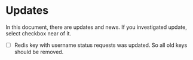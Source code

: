 # Updates

In this document, there are updates and news. If you investigated update, select checkbox near of it.

- [ ] Redis key with username status requests was updated. So all old keys should be removed.
